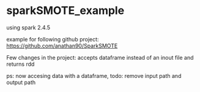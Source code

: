 # sparkSMOTE_example
using spark 2.4.5

example for following github project:
https://github.com/anathan90/SparkSMOTE

Few changes in the project: accepts dataframe instead of an inout file and returns rdd


ps: now accesing data with a dataframe, todo: remove input path and output path
